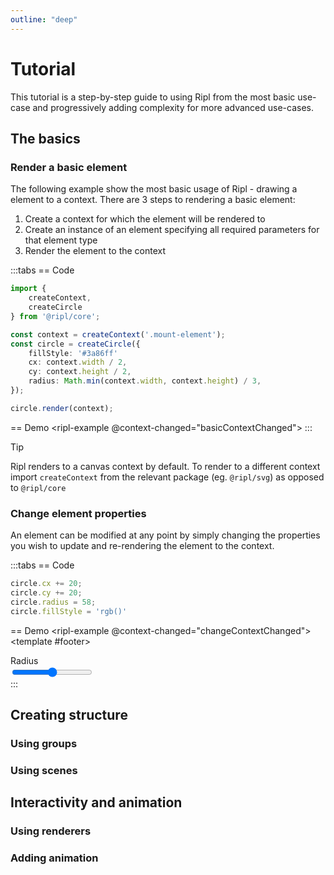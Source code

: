 ```yaml
---
outline: "deep"
---
```


# Tutorial

This tutorial is a step-by-step guide to using Ripl from the most basic use-case and progressively adding complexity for more advanced use-cases.

## The basics

### Render a basic element

The following example show the most basic usage of Ripl - drawing a element to a context. There are 3 steps to rendering a basic element:

1. Create a context for which the element will be rendered to
2. Create an instance of an element specifying all required parameters for that element type
3. Render the element to the context

:::tabs
== Code
```ts
import {
    createContext,
    createCircle
} from '@ripl/core';

const context = createContext('.mount-element');
const circle = createCircle({
    fillStyle: '#3a86ff'
    cx: context.width / 2,
    cy: context.height / 2,
    radius: Math.min(context.width, context.height) / 3,
});

circle.render(context);
```
== Demo
<ripl-example @context-changed="basicContextChanged"></ripl-example>
:::

> [!TIP]
> Ripl renders to a canvas context by default. To render to a different context import `createContext` from the relevant package (eg. `@ripl/svg`) as opposed to `@ripl/core`

### Change element properties

An element can be modified at any point by simply changing the properties you wish to update and re-rendering the element to the context.

:::tabs
== Code
```ts
circle.cx += 20;
circle.cy += 20;
circle.radius = 58;
circle.fillStyle = 'rgb()' 
```
== Demo
<ripl-example @context-changed="changeContextChanged">
    <template #footer>
        <div layout="row">
            <div>Radius</div>
            <input type="range" v-model.number="changePropsRadius" :min="changePropsMin" :max="changePropsMax" step="1" self="size-x1"/>
        </div>
    </template>
</ripl-example>
:::

## Creating structure

### Using groups


### Using scenes

## Interactivity and animation

### Using renderers

### Adding animation




<script lang="ts" setup>
import {
    ref,
    watch
} from 'vue';

import {
    createCircle,
    createText,
    Circle,
    clamp,
} from '@ripl/core';

import {
    useRiplExample
} from '../../../.vitepress/compositions/example';

// Basic example

const {
    contextChanged: basicContextChanged
} = useRiplExample(context => {
    const width = context.width;
    const height = context.height;

    const circle = createCircle({
        cx: width / 2,
        cy: height / 2,
        radius: Math.min(width, height) / 3,
        fillStyle: '#3a86ff'
    });

    const label = createText({
        x: circle.cx,
        y: circle.cy,
        content: context.type,
        fillStyle: '#FFFFFF',
        textAlign: 'center',
        textBaseline: 'middle',
        font: '24px sans-serif'
    });

    const render = () => {
        context.markRenderStart();
        circle.render(context);
        label.render(context);
        context.markRenderEnd();
    }

    render();

    context.on('resize', () => {
        context.clear();
        render();
    })
});


// Change props example

const changePropsMin = ref(0);
const changePropsMax = ref(0);
const changePropsRadius = ref(0);

let changeCircle: Circle;

const {
    context: changeContext,
    contextChanged: changeContextChanged
} = useRiplExample(context => {
    const width = context.width;
    const height = context.height;
    const shortSize = Math.min(width, height);

    changePropsMin.value = shortSize / 10;
    changePropsMax.value = shortSize;
    changePropsRadius.value = shortSize / 3;

    changeCircle = createCircle({
        cx: width / 2,
        cy: height / 2,
        radius: shortSize / 3,
        fillStyle: '#3a86ff'
    });

    changeCircle.render(context);

    context.on('resize', () => {
        changeCircle.render(context);
        context.clear();
    })
});

watch(changePropsRadius, (radius) => {
    if (!changeCircle) {
        return;
    }

    changeCircle.radius = clamp(parseInt(radius, 10), changePropsMin.value, changePropsMax.value);

    changeContext.value.clear();
    changeCircle.render(changeContext.value);
});
</script>